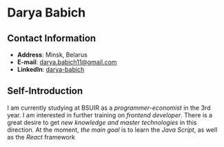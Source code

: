 # Darya Babich

## Contact Information
- **Address**: Minsk, Belarus 
- **E-mail**: [darya.babich11@gmail.com](https://darya.babich11@gmail.com)
- **LinkedIn**: [darya-babich](https://www.linkedin.com/in/darya-babich)

## Self-Introduction
I am currently studying at BSUIR as a *programmer-economist* in the 3rd year. I am interested in further training on *frontend developer*. There is a great desire to get *new knowledge and master technologies* in this direction. At the moment, *the main goal* is to learn the *Java Script*, as well as the *React* framework
